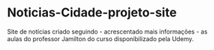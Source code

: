 # Noticias-Cidade-projeto-site
 Site de notícias criado seguindo - acrescentado mais informações  - as aulas do professor Jamilton do curso disponibilizado pela Udemy.
